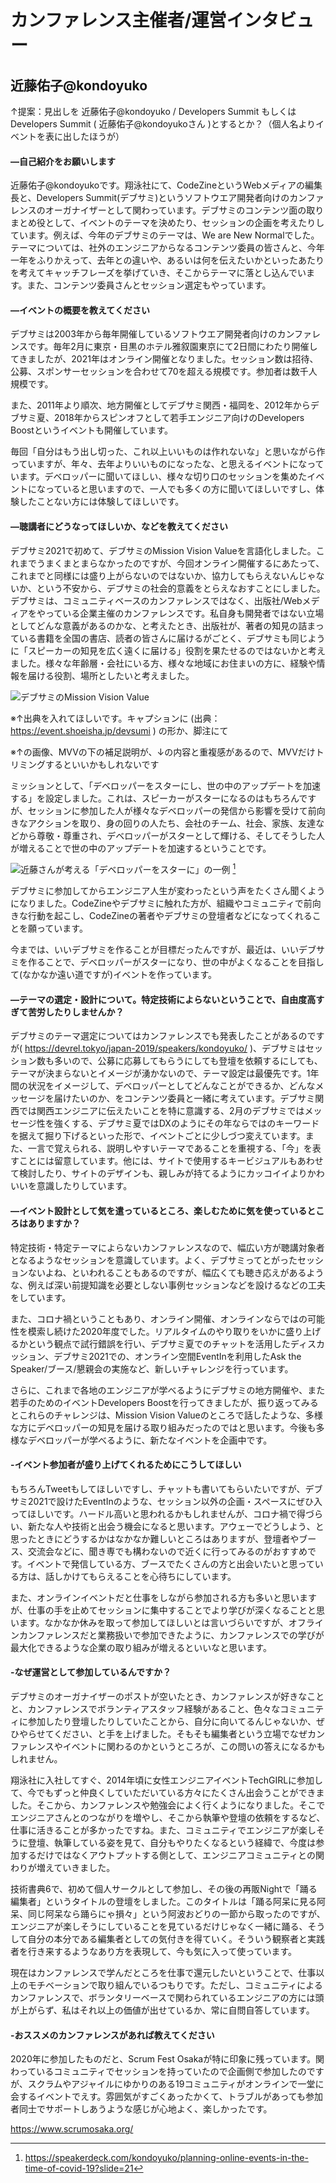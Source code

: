 # カンファレンス主催者/運営インタビュー

## 近藤佑子@kondoyuko

↑提案：見出しを 近藤佑子@kondoyuko / Developers Summit もしくは Developers Summit ( 近藤佑子@kondoyukoさん )とするとか？（個人名よりイベントを表に出したほうが）

#### ―自己紹介をお願いします
近藤佑子@kondoyukoです。翔泳社にて、CodeZineというWebメディアの編集長と、Developers Summit(デブサミ)というソフトウエア開発者向けのカンファレンスのオーガナイザーとして関わっています。デブサミのコンテンツ面の取りまとめ役として、イベントのテーマを決めたり、セッションの企画を考えたりしています。例えば、今年のデブサミのテーマは、We are New Normalでした。テーマについては、社外のエンジニアからなるコンテンツ委員の皆さんと、今年一年をふりかえって、去年との違いや、あるいは何を伝えたいかといったあたりを考えてキャッチフレーズを挙げていき、そこからテーマに落とし込んでいます。また、コンテンツ委員さんとセッション選定もやっています。

#### ―イベントの概要を教えてください
デブサミは2003年から毎年開催しているソフトウエア開発者向けのカンファレンスです。毎年2月に東京・目黒のホテル雅叙園東京にて2日間にわたり開催してきましたが、2021年はオンライン開催となりました。セッション数は招待、公募、スポンサーセッションを合わせて70を超える規模です。参加者は数千人規模です。

また、2011年より順次、地方開催としてデブサミ関西・福岡を、2012年からデブサミ夏、2018年からスピンオフとして若手エンジニア向けのDevelopers Boostというイベントも開催しています。

毎回「自分はもう出し切った、これ以上いいものは作れないな」と思いながら作っていますが、年々、去年よりいいものになったな、と思えるイベントになっています。デベロッパーに聞いてほしい、様々な切り口のセッションを集めたイベントになっていると思いますので、一人でも多くの方に聞いてほしいですし、体験したことない方には体験してほしいです。

#### ―聴講者にどうなってほしいか、などを教えてください
デブサミ2021で初めて、デブサミのMission Vision Valueを言語化しました。これまでうまくまとまらなかったのですが、今回オンライン開催するにあたって、これまでと同様には盛り上がらないのではないか、協力してもらえないんじゃないか、という不安から、デブサミの社会的意義をとらえなおすことにしました。デブサミは、コミュニティベースのカンファレンスではなく、出版社/Webメディアをやっている企業主催のカンファレンスです。私自身も開発者ではない立場としてどんな意義があるのかな、と考えたとき、出版社が、著者の知見の詰まっている書籍を全国の書店、読者の皆さんに届けるがごとく、デブサミも同じように「スピーカーの知見を広く遠くに届ける」役割を果たせるのではないかと考えました。様々な年齢層・会社にいる方、様々な地域にお住まいの方に、経験や情報を届ける役割、場所としたいと考えました。

![デブサミのMission Vision Value](images/chap-organizer/mvv.png)

※↑出典を入れてほしいです。キャプションに (出典： https://event.shoeisha.jp/devsumi ) の形か、脚注にて

※↑の画像、MVVの下の補足説明が、↓の内容と重複感があるので、MVVだけトリミングするといいかもしれないです

ミッションとして、「デベロッパーをスターにし、世の中のアップデートを加速する」を設定しました。これは、スピーカーがスターになるのはもちろんですが、セッションに参加した人が様々なデベロッパーの発信から影響を受けて前向きなアクションを取り、身の回りの人たち、会社のチーム、社会、家族、友達などから尊敬・尊重され、デベロッパーがスターとして輝ける、そしてそうした人が増えることで世の中のアップデートを加速するということです。

![近藤さんが考える「デベロッパーをスターに」の一例](images/chap-organizer/img1.png) [^star]

[^star]: https://speakerdeck.com/kondoyuko/planning-online-events-in-the-time-of-covid-19?slide=21

デブサミに参加してからエンジニア人生が変わったという声をたくさん聞くようになりました。CodeZineやデブサミに触れた方が、組織やコミュニティで前向きな行動を起こし、CodeZineの著者やデブサミの登壇者などになってくれることを願っています。

今までは、いいデブサミを作ることが目標だったんですが、最近は、いいデブサミを作ることで、デベロッパーがスターになり、世の中がよくなることを目指して(なかなか遠い道ですが)イベントを作っています。

#### ―テーマの選定・設計について。特定技術によらないということで、自由度高すぎて苦労したりしませんか？
デブサミのテーマ選定についてはカンファレンスでも発表したことがあるのですが( https://devrel.tokyo/japan-2019/speakers/kondoyuko/ )、デブサミはセッション数も多いので、公募に応募してもらうにしても登壇を依頼するにしても、テーマが決まらないとイメージが湧かないので、テーマ設定は最優先です。1年間の状況をイメージして、デベロッパーとしてどんなことができるか、どんなメッセージを届けたいのか、をコンテンツ委員と一緒に考えています。デブサミ関西では関西エンジニアに伝えたいことを特に意識する、2月のデブサミではメッセージ性を強くする、デブサミ夏ではDXのようにその年ならではのキーワードを据えて掘り下げるといった形で、イベントごとに少しづつ変えています。また、一言で覚えられる、説明しやすいテーマであることを重視する、「今」を表すことには留意しています。他には、サイトで使用するキービジュアルもあわせて検討したり、サイトのデザインも、親しみが持てるようにカッコイイよりかわいいを意識したりしています。

#### ―イベント設計として気を遣っているところ、楽しむために気を使っているところはありますか？
特定技術・特定テーマによらないカンファレンスなので、幅広い方が聴講対象者となるようなセッションを意識しています。よく、デブサミってとがったセッションないよね、といわれることもあるのですが、幅広くても聴き応えがあるような、例えば深い前提知識を必要としない事例セッションなどを設けるなどの工夫をしています。

また、コロナ禍ということもあり、オンライン開催、オンラインならではの可能性を模索し続けた2020年度でした。リアルタイムのやり取りをいかに盛り上げるかという観点で試行錯誤を行い、デブサミ夏でのチャットを活用したディスカッション、デブサミ2021での、オンライン空間EventInを利用したAsk the Speaker/ブース/懇親会の実施など、新しいチャレンジを行っています。

さらに、これまで各地のエンジニアが学べるようにデブサミの地方開催や、また若手のためのイベントDevelopers Boostを行ってきましたが、振り返ってみるとこれらのチャレンジは、Mission Vision Valueのところで話したような、多様な方にデベロッパーの知見を届ける取り組みだったのではと思います。今後も多様なデベロッパーが学べるように、新たなイベントを企画中です。

#### -イベント参加者が盛り上げてくれるためにこうしてほしい
もちろんTweetもしてほしいですし、チャットも書いてもらいたいですが、デブサミ2021で設けたEventInのような、セッション以外の企画・スペースにぜひ入ってほしいです。ハードル高いと思われるかもしれませんが、コロナ禍で得づらい、新たな人や技術と出会う機会になると思います。アウェーでどうしよう、と思ったときにどうするかはなかなか難しいところはありますが、登壇者やブース、交流会などに、聞き専でも構わないので近くに行ってみるのがおすすめです。イベントで発信している方、ブースでたくさんの方と出会いたいと思っている方は、話しかけてもらえることを心待ちにしています。

また、オンラインイベントだと仕事をしながら参加される方も多いと思いますが、仕事の手を止めてセッションに集中することでより学びが深くなることと思います。なかなか休みを取って参加してほしいとは言いづらいですが、オフラインカンファレンスだと業務扱いで参加できたように、カンファレンスでの学びが最大化できるような企業の取り組みが増えるといいなと思います。

#### -なぜ運営として参加しているんですか？
デブサミのオーガナイザーのポストが空いたとき、カンファレンスが好きなことと、カンファレンスでボランティアスタッフ経験があること、色々なコミュニティに参加したり登壇したりしていたことから、自分に向いてるんじゃないか、ぜひやらせてください、と手を上げました。そもそも編集者という立場でなぜカンファレンスやイベントに関わるのかというところが、この問いの答えになるかもしれません。

翔泳社に入社してすぐ、2014年頃に女性エンジニアイベントTechGIRLに参加して、今でもずっと仲良くしていただいている方々にたくさん出会うことができました。そこから、カンファレンスや勉強会によく行くようになりました。そこでエンジニアさんとのつながりを増やし、そこから執筆や登壇の依頼をするなど、仕事に活きることが多かったですね。また、コミュニティでエンジニアが楽しそうに登壇、執筆している姿を見て、自分もやりたくなるという経緯で、今度は参加するだけではなくアウトプットする側として、エンジニアコミュニティとの関わりが増えていきました。

技術書典6で、初めて個人サークルとして参加し、その後の再販Nightで「踊る編集者」というタイトルの登壇をしました。このタイトルは「踊る阿呆に見る阿呆、同じ阿呆なら踊らにゃ損々」という阿波おどりの一節から取ったのですが、エンジニアが楽しそうにしていることを見ているだけじゃなく一緒に踊る、そうして自分の本分である編集者としての気付きを得ていく。そういう観察者と実践者を行き来するようなあり方を表現して、今も気に入って使っています。

現在はカンファレンスで学んだところを仕事で還元したいということで、仕事以上のモチベーションで取り組んでいるつもりです。ただし、コミュニティによるカンファレンスで、ボランタリーベースで関わられているエンジニアの方には頭が上がらず、私はそれ以上の価値が出せているか、常に自問自答しています。

#### -おススメのカンファレンスがあれば教えてください

2020年に参加したものだと、Scrum Fest Osakaが特に印象に残っています。関わっているコミュニティでセッションを持っていたので企画側で参加したのですが、スクラムやアジャイルにゆかりのある19コミュニティがオンラインで一堂に会するイベントでえす。雰囲気がすごくあったかくて、トラブルがあっても参加者同士でサポートしあうような感じが心地よく、楽しかったです。

https://www.scrumosaka.org/
